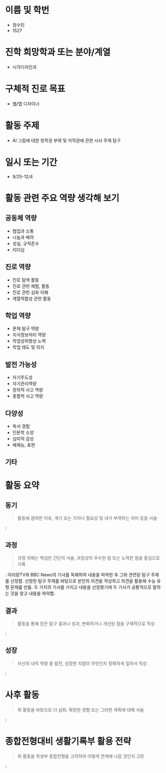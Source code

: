 # 이름 및 학번  
- 정수민  
- 1527  
 
# 진학 희망학과 또는 분야/계열  
- 시각디자인과  
 
# 구체적 진로 목표  
- 웹/앱 디자이너  
 
# 활동 주제  
- AI 그림에 대한 창작권 부여 및 저작권에 관한 시사 주제 탐구  
 
# 일시 또는 기간  
- 9/25-12/4  
 
# 활동 관련 주요 역량 생각해 보기  
## 공동체 역량  
- 협업과 소통  
- 나눔과 배려  
- 성실, 규칙준수  
- 리더십  
## 진로 역량  
- 진로 탐색 활동  
- 진로 관련 체험, 활동  
- 진로 관련 심화 이해  
- 계열적합성 관련 활동  
## 학업 역량  
- 문제 탐구 역량  
- 지식정보처리 역량  
- 학업성취향상 노력  
- 학업 태도 및 의지  
## 발전 가능성  
- 자기주도성  
- 자기관리역량  
- 창의적 사고 역량 
- 종합적 사고 역량  
## 다양성  
- 독서 경험  
- 인문학 소양  
- 심미적 감성  
- 예체능, 표현  
## 기타  

# 활동 요약  

## 동기  
> 활동에 참여한 이유, 계기 또는 가치나 필요성 및 내가 부여하는 의미 등을 서술  

: 
## 과정  
> 과정 자체는 핵심만 간단히 서술, 과정상의 우수한 점 또는 노력한 점을 중심으로 기록  

: 아리랑TV와 BBC News의 기사를 독해하여 내용을 파악한 후 그와 관련된 탐구 주제를 선정함. 선정한 탐구 주제를 바탕으로 본인의 의견을 작성하고 의견을 활용해 수능 유형 문제를 만듦. 두 가지의 기사를 가지고 내용을 선정했기에 두 기사가 공통적으로 말하는 것을 찾고 내용을 파악함.  
## 결과  
> 활동을 통해 얻은 탐구 결과나 성과, 변화하거나 개선된 점을 구체적으로 작성  

: 
## 성장  
> 자신의 내적 역량 중 발전, 성장한 지점이 무엇인지 정확하게 짚어서 작성  

: 
# 사후 활동  
> 위 활동을 바탕으로 더 심화, 확장한 경험 또는 그러한 계획에 대해 서술  

: 
# 종합전형대비 생활기록부 활용 전략  
> 위 활동을 학생부 종합전형을 고려하여 어떻게 연계해 나갈 것인지 고민  

: